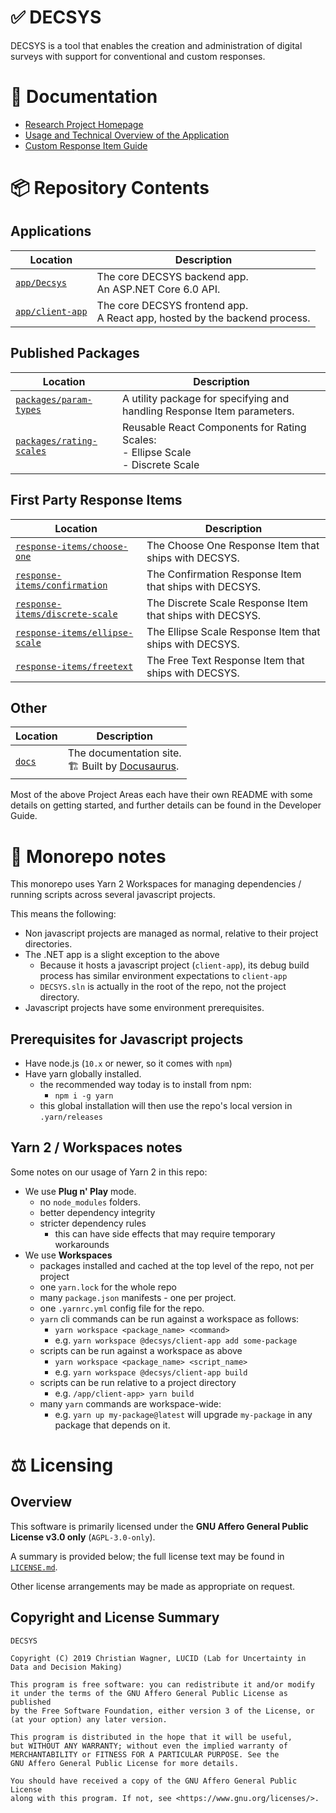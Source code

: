 # ✅ DECSYS

DECSYS is a tool that enables the creation and administration of digital surveys with support for conventional and custom responses.

# 📝 Documentation

- [Research Project Homepage](https://www.lucidresearch.org/decsys.html)
- [Usage and Technical Overview of the Application](https://decsys.github.io/decsys)
- [Custom Response Item Guide](https://github.com/decsys/component-boilerplate/wiki)

# 📦 Repository Contents

## Applications

| Location | Description |
| - | - |
| [`app/Decsys`](app/Decsys)         | The core DECSYS backend app.<br>An ASP.NET Core 6.0 API.                     |
| [`app/client-app`](app/client-app) | The core DECSYS frontend app.<br>A React app, hosted by the backend process. |

## Published Packages

| Location | Description |
| - | - |
| [`packages/param-types`](packages/param-types) | A utility package for specifying and handling Response Item parameters. |
| [`packages/rating-scales`](packages/rating-scales) | Reusable React Components for Rating Scales:<br>- Ellipse Scale<br>- Discrete Scale |

## First Party Response Items

| Location | Description |
| - | - |
| [`response-items/choose-one`](response-items/choose-one) | The Choose One Response Item that ships with DECSYS. |
| [`response-items/confirmation`](response-items/confirmation) | The Confirmation Response Item that ships with DECSYS. |
| [`response-items/discrete-scale`](response-items/discrete-scale) | The Discrete Scale Response Item that ships with DECSYS. |
| [`response-items/ellipse-scale`](response-items/ellipse-scale) | The Ellipse Scale Response Item that ships with DECSYS. |
| [`response-items/freetext`](response-items/freetext) | The Free Text Response Item that ships with DECSYS. |


## Other

| Location | Description |
| - | - |
| [`docs`](docs) | The documentation site.<br>🏗 Built by [Docusaurus](https://v2.docusaurus.io/). |

Most of the above Project Areas each have their own README with some details on getting started, and further details can be found in the Developer Guide.

# 🚝 Monorepo notes

This monorepo uses Yarn 2 Workspaces for managing dependencies / running scripts across several javascript projects.

This means the following:
- Non javascript projects are managed as normal, relative to their project directories.
- The .NET app is a slight exception to the above
  - Because it hosts a javascript project (`client-app`), its debug build process has similar environment expectations to `client-app`
  - `DECSYS.sln` is actually in the root of the repo, not the project directory.
- Javascript projects have some environment prerequisites.

## Prerequisites for Javascript projects

- Have node.js (`10.x` or newer, so it comes with `npm`)
- Have yarn globally installed.
  - the recommended way today is to install from npm:
    - `npm i -g yarn`
  - this global installation will then use the repo's local version in `.yarn/releases`

## Yarn 2 / Workspaces notes

Some notes on our usage of Yarn 2 in this repo:

- We use **Plug n' Play** mode.
  - no `node_modules` folders.
  - better dependency integrity
  - stricter dependency rules
    - this can have side effects that may require temporary workarounds
- We use **Workspaces**
  - packages installed and cached at the top level of the repo, not per project
  - one `yarn.lock` for the whole repo
  - many `package.json` manifests - one per project.
  - one `.yarnrc.yml` config file for the repo.
  - `yarn` cli commands can be run against a workspace as follows:
    - `yarn workspace <package_name> <command>`
    - e.g. `yarn workspace @decsys/client-app add some-package`
  - scripts can be run against a workspace as above
    - `yarn workspace <package_name> <script_name>`
    - e.g. `yarn workspace @decsys/client-app build`
  - scripts can be run relative to a project directory
    - e.g. `/app/client-app> yarn build`
  - many `yarn` commands are workspace-wide:
    - e.g. `yarn up my-package@latest` will upgrade `my-package` in any package that depends on it.

# ⚖ Licensing

## Overview

This software is primarily licensed under the **GNU Affero General Public License v3.0 only** (`AGPL-3.0-only`).

A summary is provided below; the full license text may be found in [`LICENSE.md`](LICENSE.md).

Other license arrangements may be made as appropriate on request.

## Copyright and License Summary

    DECSYS

    Copyright (C) 2019 Christian Wagner, LUCID (Lab for Uncertainty in Data and Decision Making)

    This program is free software: you can redistribute it and/or modify
    it under the terms of the GNU Affero General Public License as published
    by the Free Software Foundation, either version 3 of the License, or
    (at your option) any later version.

    This program is distributed in the hope that it will be useful,
    but WITHOUT ANY WARRANTY; without even the implied warranty of
    MERCHANTABILITY or FITNESS FOR A PARTICULAR PURPOSE. See the
    GNU Affero General Public License for more details.

    You should have received a copy of the GNU Affero General Public License
    along with this program. If not, see <https://www.gnu.org/licenses/>.
